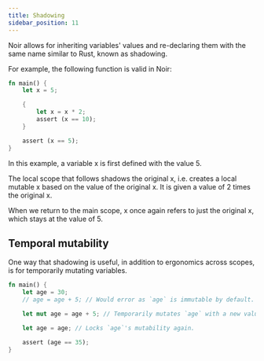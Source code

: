 ```yaml
---
title: Shadowing
sidebar_position: 11
---
```


Noir allows for inheriting variables' values and re-declaring them with the same name similar to Rust, known as shadowing.

For example, the following function is valid in Noir:

```rust
fn main() {
    let x = 5;

    {
        let x = x * 2;
        assert (x == 10);
    }

    assert (x == 5);
}
```

In this example, a variable x is first defined with the value 5.

The local scope that follows shadows the original x, i.e. creates a local mutable x based on the value of the original x. It is given a value of 2 times the original x.

When we return to the main scope, x once again refers to just the original x, which stays at the value of 5.

## Temporal mutability

One way that shadowing is useful, in addition to ergonomics across scopes, is for temporarily mutating variables.

```rust
fn main() {
    let age = 30;
    // age = age + 5; // Would error as `age` is immutable by default.

    let mut age = age + 5; // Temporarily mutates `age` with a new value.

    let age = age; // Locks `age`'s mutability again.

    assert (age == 35);
}
```
